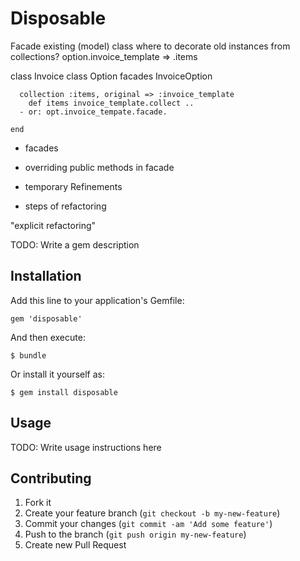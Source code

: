 # Disposable


Facade existing (model) class
where to decorate old instances from collections?
  option.invoice_template => .items



class Invoice
	class Option
	  facades InvoiceOption

	  collection :items, original => :invoice_template
	  	def items invoice_template.collect ..
	  - or: opt.invoice_tempate.facade.

	end


* facades
* overriding public methods in facade
* temporary Refinements

* steps of refactoring


"explicit refactoring"



TODO: Write a gem description

## Installation

Add this line to your application's Gemfile:

    gem 'disposable'

And then execute:

    $ bundle

Or install it yourself as:

    $ gem install disposable

## Usage

TODO: Write usage instructions here

## Contributing

1. Fork it
2. Create your feature branch (`git checkout -b my-new-feature`)
3. Commit your changes (`git commit -am 'Add some feature'`)
4. Push to the branch (`git push origin my-new-feature`)
5. Create new Pull Request
